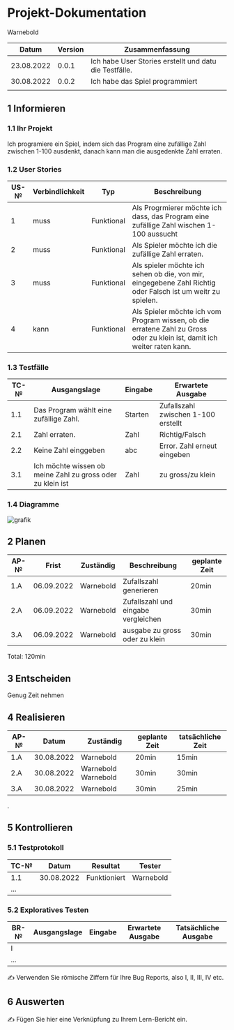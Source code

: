 # Projekt-Dokumentation

Warnebold

| Datum | Version | Zusammenfassung                                              |
| ----- | ------- | ------------------------------------------------------------ |
| 23.08.2022      | 0.0.1   | Ich habe User Stories erstellt und datu die Testfälle. |
| 30.08.2022      | 0.0.2   |  Ich habe das Spiel programmiert                                                            |
|       |   |                                                              |

## 1 Informieren

### 1.1 Ihr Projekt

Ich programiere ein Spiel, indem sich das Program eine zufällige Zahl zwischen 1-100 ausdenkt, danach kann man die ausgedenkte Zahl erraten.

### 1.2 User Stories

| US-№ | Verbindlichkeit | Typ  | Beschreibung                     |
| ---- | --------------- | ---- | ---------------------------------- |
| 1    | muss                | Funktional     | Als Progrmierer möchte ich dass, das Program eine zufällige Zahl wischen 1-100 aussucht|
| 2    | muss                | Funktional     | Als Spieler möchte ich die zufällige Zahl erraten. |
| 3    |  muss                | Funktional     | Als spieler möchte ich sehen ob die, von mir, eingegebene Zahl Richtig oder Falsch ist um weitr zu spielen.  |
| 4     | kann             | Funktional     |Als Spieler möchte ich vom Program wissen, ob die erratene Zahl zu Gross oder zu klein ist, damit ich weiter raten kann. |


### 1.3 Testfälle

| TC-№ | Ausgangslage | Eingabe | Erwartete Ausgabe |
| ---- | ------------ | ------- | ----------------- |
| 1.1  | Das Program wählt eine zufällige Zahl.               | Starten       | Zufallszahl zwischen 1-100 erstellt           |
| 2.1 | Zahl erraten.             | Zahl        |   Richtig/Falsch                | 
| 2.2 | Keine Zahl einggeben  | abc  | Error. Zahl erneut eingeben  |
| 3.1 | Ich möchte wissen ob meine Zahl zu gross oder zu klein ist        | Zahl       | zu gross/zu klein                  |
 

### 1.4 Diagramme

![grafik](https://user-images.githubusercontent.com/110892623/186124023-ec2b2f40-fea1-40c2-98d5-69d69562c284.png)


## 2 Planen

| AP-№ | Frist | Zuständig | Beschreibung | geplante Zeit |
| ---- | ----- | --------- | ------------ | ------------- |
| 1.A  |  06.09.2022     |   Warnebold        |  Zufallszahl generieren            |   20min            |
| 2.A |  06.09.2022     | Warnebold  |   Zufallszahl und eingabe vergleichen        |  30min         | 
| 3.A |  06.09.2022     | Warnebold  |   ausgabe zu gross oder zu klein        |  30min         | 

Total: 
120min

## 3 Entscheiden

Genug Zeit nehmen

## 4 Realisieren

| AP-№ | Datum | Zuständig | geplante Zeit | tatsächliche Zeit |
| ---- | ----- | --------- | ------------- | ----------------- |                   
| 1.A     |  30.08.2022     |   Warnebold       |   20min            |      15min             |
|  2.A    | 30.08.2022       |   Warnebold Warnebold        |     30min          |     30min              |
|  3.A    | 30.08.2022       |  Warnebold        |   30min            |     25min              |

.

## 5 Kontrollieren

### 5.1 Testprotokoll

| TC-№ | Datum | Resultat | Tester |
| ---- | ----- | -------- | ------ |
| 1.1  | 30.08.2022      | Funktioniert         |   Warnebold     |
| ...  |       |          |        |



### 5.2 Exploratives Testen

| BR-№ | Ausgangslage | Eingabe | Erwartete Ausgabe | Tatsächliche Ausgabe |
| ---- | ------------ | ------- | ----------------- | -------------------- |
| I    |              |         |                   |                      |
| ...  |              |         |                   |                      |

✍️ Verwenden Sie römische Ziffern für Ihre Bug Reports, also I, II, III, IV etc.

## 6 Auswerten

✍️ Fügen Sie hier eine Verknüpfung zu Ihrem Lern-Bericht ein.
